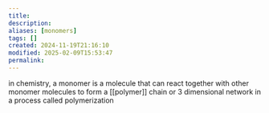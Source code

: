```yaml
---
title: 
description: 
aliases: [monomers]
tags: []
created: 2024-11-19T21:16:10
modified: 2025-02-09T15:53:47
permalink:
---
```


in chemistry, a monomer is a molecule that can react together with other monomer molecules to form a [[polymer]] chain or 3 dimensional network in a process called polymerization
